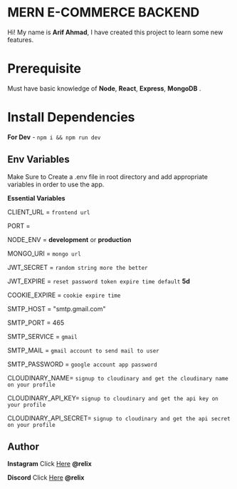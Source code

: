 # MERN E-COMMERCE BACKEND

Hi! My name is **Arif Ahmad**, I have created this project to learn some new features.

# Prerequisite

Must have basic knowledge of **Node**, **React**, **Express**, **MongoDB** .

# Install Dependencies

**For Dev** - `npm i && npm run dev`

## Env Variables

Make Sure to Create a .env file in root directory and add appropriate variables in order to use the app.

**Essential Variables**

CLIENT_URL = `frontend url`

PORT =

NODE_ENV = **development** or **production**

MONGO_URI = `mongo url`

JWT_SECRET = `random string more the better`

JWT_EXPIRE = `reset password token expire time default` **5d**

COOKIE_EXPIRE = `cookie expire time`

SMTP_HOST = "smtp.gmail.com"

SMTP_PORT = 465

SMTP_SERVICE = `gmail`

SMTP_MAIL = `gmail account to send mail to user`

SMTP_PASSWORD = `google account app password`

CLOUDINARY_NAME= `signup to cloudinary and get the cloudinary name on your profile`

CLOUDINARY_API_KEY= `signup to cloudinary and get the api key on your profile`

CLOUDINARY_API_SECRET= `signup to cloudinary and get the api secret on your profile`

## Author

**Instagram** Click [Here](https://www.instagram.com/ig_relix/) **@relix**

**Discord** Click [Here](https://discord.com/users/440030380888817684) **@relix**

